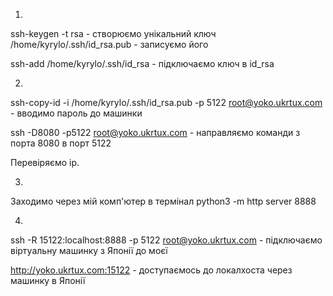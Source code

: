 1. 
ssh-keygen -t rsa - створюємо унікальний ключ
/home/kyrylo/.ssh/id_rsa.pub - записуємо його

ssh-add /home/kyrylo/.ssh/id_rsa - підключаємо ключ в id_rsa

2.
ssh-copy-id -i /home/kyrylo/.ssh/id_rsa.pub -p 5122 root@yoko.ukrtux.com - вводимо пароль до машинки

ssh -D8080 -p5122 root@yoko.ukrtux.com - направляємо команди з порта 8080 в порт 5122

Перевіряємо ip.

3.
Заходимо через мій комп'ютер в термінал
python3 -m http server 8888

4. 
ssh -R 15122:localhost:8888 -p 5122 root@yoko.ukrtux.com - підключаємо віртуальну машинку з Японії до моєї

http://yoko.ukrtux.com:15122 - доступаємось до локалхоста через машинку в Японії
